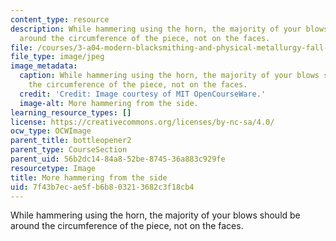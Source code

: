 ```yaml
---
content_type: resource
description: While hammering using the horn, the majority of your blows should be
  around the circumference of the piece, not on the faces.
file: /courses/3-a04-modern-blacksmithing-and-physical-metallurgy-fall-2008/7f43b7ecae5fb6b803213682c3f18cb4_067.jpg
file_type: image/jpeg
image_metadata:
  caption: While hammering using the horn, the majority of your blows should be around
    the circumference of the piece, not on the faces.
  credit: 'Credit: Image courtesy of MIT OpenCourseWare.'
  image-alt: More hammering from the side.
learning_resource_types: []
license: https://creativecommons.org/licenses/by-nc-sa/4.0/
ocw_type: OCWImage
parent_title: bottleopener2
parent_type: CourseSection
parent_uid: 56b2dc14-84a8-52be-8745-36a883c929fe
resourcetype: Image
title: More hammering from the side
uid: 7f43b7ec-ae5f-b6b8-0321-3682c3f18cb4
---
```

While hammering using the horn, the majority of your blows should be around the circumference of the piece, not on the faces.